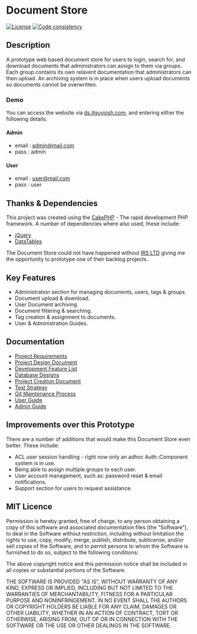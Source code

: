 # Document Store

[![License](https://poser.pugx.org/cakephp/cakephp/license.svg)](https://packagist.org/packages/cakephp/cakephp)
[![Code consistency](http://squizlabs.github.io/PHP_CodeSniffer/analysis/cakephp/cakephp/grade.svg)](http://squizlabs.github.io/PHP_CodeSniffer/analysis/cakephp/cakephp/)

## Description

A prototype web based document store for users to login, search for, and download documents that administrators can assign to them via groups. Each group contains its own relavent documentation that administrators can then upload. An archiving system is in place when users upload documents so documents cannot be overwritten.

### Demo
You can access the website via [ds.itguyjosh.com](http://ds.itguyjosh.com), and entering either the following details.
#### Admin
* email : admin@mail.com
* pass : admin

#### User
* email : user@mail.com
* pass : user

## Thanks & Dependencies

This project was created using the [CakePHP](http://www.cakephp.org) - The rapid development PHP framework. A number of dependencies where also used, these include:

* [jQuery](https://jquery.com/)
* [DataTables](https://www.datatables.net/)

The Document Store could not have happened without [IRS LTD](http://www.irs-limited.com/) giving me the opportunity to prototype one of their backlog projects.

## Key Features

* Administration section for managing documents, users, tags & groups.
* Document upload & download.
* User Document archiving.
* Document filtering & searching.
* Tag creation & assignment to documents.
* User & Administration Guides.

## Documentation

* [Project Requirements](#)
* [Project Design Document](#)
* [Development Feature List](#)
* [Database Designs](#)
* [Project Creation Document](#)
* [Test Strategy](#)
* [Git Maintenance Process](#)
* [User Guide](#)
* [Admin Guide](#)

## Improvements over this Prototype

There are a number of additions that would make this Document Store even better. These include:

* ACL user session handling - right now only an adhoc Auth::Component system is in use. 
* Being able to assign multiple groups to each user.
* User account management, such as: password reset & email notifications.
* Support section for users to request assistance.

## MIT Licence

Permission is hereby granted, free of charge, to any person obtaining a copy
of this software and associated documentation files (the "Software"), to deal
in the Software without restriction, including without limitation the rights
to use, copy, modify, merge, publish, distribute, sublicense, and/or sell
copies of the Software, and to permit persons to whom the Software is
furnished to do so, subject to the following conditions:

The above copyright notice and this permission notice shall be included in
all copies or substantial portions of the Software.

THE SOFTWARE IS PROVIDED "AS IS", WITHOUT WARRANTY OF ANY KIND, EXPRESS OR
IMPLIED, INCLUDING BUT NOT LIMITED TO THE WARRANTIES OF MERCHANTABILITY,
FITNESS FOR A PARTICULAR PURPOSE AND NONINFRINGEMENT. IN NO EVENT SHALL THE
AUTHORS OR COPYRIGHT HOLDERS BE LIABLE FOR ANY CLAIM, DAMAGES OR OTHER
LIABILITY, WHETHER IN AN ACTION OF CONTRACT, TORT OR OTHERWISE, ARISING FROM,
OUT OF OR IN CONNECTION WITH THE SOFTWARE OR THE USE OR OTHER DEALINGS IN
THE SOFTWARE.
